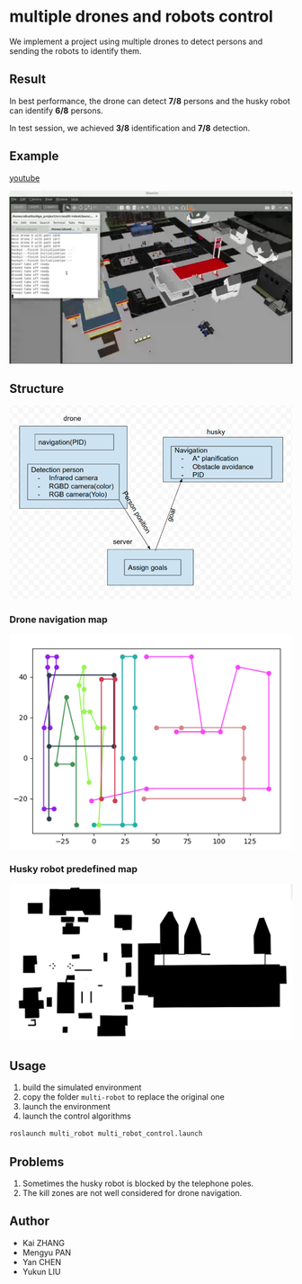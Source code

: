 # multiple drones and robots control

We implement a project using multiple drones to detect persons and sending the robots to identify them.

## Result

In best performance, the drone can detect **7/8** persons and the husky robot can identify **6/8** persons.

In test session, we achieved **3/8** identification and **7/8** detection.

## Example

[youtube](https://youtu.be/J6GOlmmIfBc)

![image-20210310204020292](ReadMe.assets/image-20210310204020292.png)

## Structure

![image-20210310211001261](ReadMe.assets/image-20210310211001261.png)

### Drone navigation map

![image-20210310204321341](ReadMe.assets/image-20210310204321341.png)

### Husky robot predefined map

![image-20210310212810709](ReadMe.assets/image-20210310212810709.png)



## Usage

1. build the simulated environment
2. copy the folder `multi-robot` to replace the original one
3. launch the environment
4. launch the control algorithms
```bash
roslaunch multi_robot multi_robot_control.launch
```

## Problems

1. Sometimes the husky robot is blocked by the telephone poles. 
2. The kill zones are not well considered for drone navigation.

## Author

- Kai ZHANG
- Mengyu PAN
- Yan CHEN
- Yukun LIU

